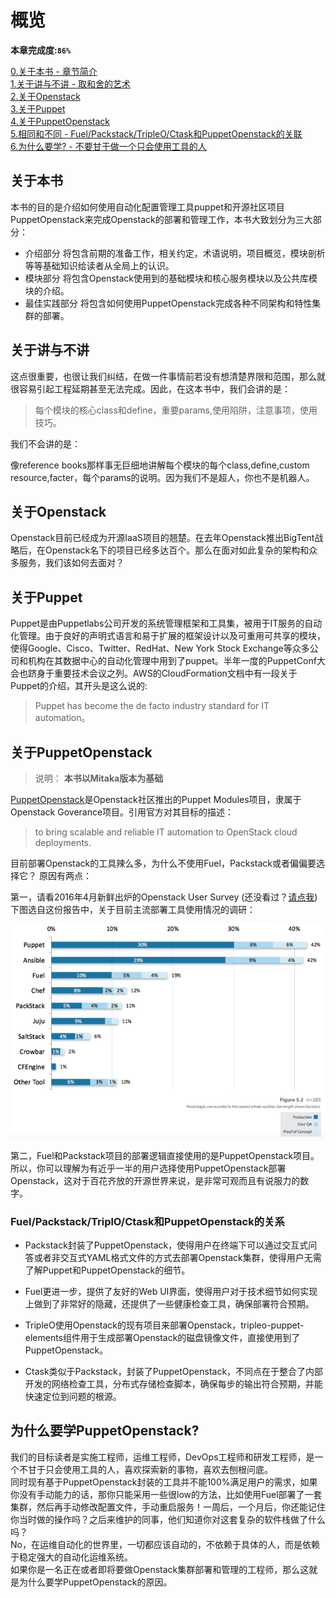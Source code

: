 # 概览
**本章完成度:`86%`**

[0.关于本书 - 章节简介](#关于本书)  
[1.关于讲与不讲 - 取和舍的艺术](#关于讲与不讲)  
[2.关于Openstack](#关于Openstack)  
[3.关于Puppet](#关于Puppet)  
[4.关于PuppetOpenstack](#关于PuppetOpenstack)  
[5.相同和不同 - Fuel/Packstack/TripleO/Ctask和PuppetOpenstack的关联](#Fuel/Packstack/Ctask和PuppetOpenstack的区别)  
[6.为什么要学? - 不要甘于做一个只会使用工具的人](#为什么要学习PuppetOpenstack)  
 
## 关于本书
本书的目的是介绍如何使用自动化配置管理工具puppet和开源社区项目PuppetOpenstack来完成Openstack的部署和管理工作，本书大致划分为三大部分：

* 介绍部分 将包含前期的准备工作，相关约定，术语说明，项目概览，模块剖析等等基础知识给读者从全局上的认识。
* 模块部分 将包含Openstack使用到的基础模块和核心服务模块以及公共库模块的介绍。
* 最佳实践部分 将包含如何使用PuppetOpenstack完成各种不同架构和特性集群的部署。


## 关于讲与不讲

这点很重要，也很让我们纠结，在做一件事情前若没有想清楚界限和范围，那么就很容易引起工程延期甚至无法完成。因此，在这本书中，我们会讲的是：

> 每个模块的核心class和define，重要params,使用陷阱，注意事项，使用技巧。

我们不会讲的是：

   像reference books那样事无巨细地讲解每个模块的每个class,define,custom resource,facter，每个params的说明。因为我们不是超人，你也不是机器人。


## 关于Openstack

Openstack目前已经成为开源IaaS项目的翘楚。在去年Openstack推出BigTent战略后，在Openstack名下的项目已经多达百个。那么在面对如此复杂的架构和众多服务，我们该如何去面对？

## 关于Puppet

Puppet是由Puppetlabs公司开发的系统管理框架和工具集，被用于IT服务的自动化管理。由于良好的声明式语言和易于扩展的框架设计以及可重用可共享的模块，使得Google、Cisco、Twitter、RedHat、New York Stock Exchange等众多公司和机构在其数据中心的自动化管理中用到了puppet。半年一度的PuppetConf大会也跻身于重要技术会议之列。AWS的CloudFormation文档中有一段关于Puppet的介绍，其开头是这么说的:

> Puppet has become the de facto industry standard for IT automation。


## 关于PuppetOpenstack


> 说明： **本书以Mitaka版本为基础**

[PuppetOpenstack](https://wiki.openstack.org/wiki/Puppet)是Openstack社区推出的Puppet Modules项目，隶属于Openstack Goverance项目。引用官方对其目标的描述：

> to bring scalable and reliable IT automation to OpenStack cloud deployments.


目前部署Openstack的工具辣么多，为什么不使用Fuel，Packstack或者偏偏要选择它？
原因有两点：

第一，请看2016年4月新鲜出炉的Openstack User Survey (还没看过？[请点我](https://www.openstack.org/user-survey/survey-2016-q1/landing))
下图选自这份报告中，关于目前主流部署工具使用情况的调研：

![](../images/01/puppet.png)

第二，Fuel和Packstack项目的部署逻辑直接使用的是PuppetOpenstack项目。所以，你可以理解为有近乎一半的用户选择使用PuppetOpenstack部署Openstack，这对于百花齐放的开源世界来说，是非常可观而且有说服力的数字。

### Fuel/Packstack/TriplO/Ctask和PuppetOpenstack的关系

- Packstack封装了PuppetOpenstack，使得用户在终端下可以通过交互式问答或者非交互式YAML格式文件的方式去部署Openstack集群，使得用户无需了解Puppet和PuppetOpenstack的细节。

- Fuel更进一步，提供了友好的Web UI界面，使得用户对于技术细节如何实现上做到了非常好的隐藏，还提供了一些健康检查工具，确保部署符合预期。

- TripleO使用Openstack的现有项目来部署Openstack，tripleo-puppet-elements组件用于生成部署Openstack的磁盘镜像文件，直接使用到了PuppetOpenstack。

- Ctask类似于Packstack，封装了PuppetOpenstack，不同点在于整合了内部开发的网络检查工具，分布式存储检查脚本，确保每步的输出符合预期，并能快速定位到问题的根源。

## 为什么要学PuppetOpenstack?

我们的目标读者是实施工程师，运维工程师，DevOps工程师和研发工程师，是一个不甘于只会使用工具的人，喜欢探索新的事物，喜欢去刨根问底。  
同时现有基于PuppetOpenstack封装的工具并不能100%满足用户的需求，如果你没有手动能力的话，那你只能采用一些很low的方法，比如使用Fuel部署了一套集群，然后再手动修改配置文件，手动重启服务！一周后，一个月后，你还能记住你当时做的操作吗？之后来维护的同事，他们知道你对这套复杂的软件栈做了什么吗？  
No，在运维自动化的世界里，一切都应该自动的，不依赖于具体的人，而是依赖于稳定强大的自动化运维系统。  
如果你是一名正在或者即将要做Openstack集群部署和管理的工程师，那么这就是为什么要学PuppetOpenstack的原因。
